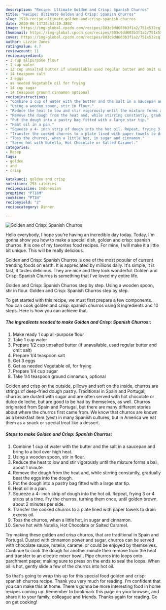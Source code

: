 ```yaml
---
description: "Recipe: Ultimate Golden and Crisp: Spanish Churros"
title: "Recipe: Ultimate Golden and Crisp: Spanish Churros"
slug: 1970-recipe-ultimate-golden-and-crisp-spanish-churros
date: 2020-06-14T23:54:19.380Z
image: https://img-global.cpcdn.com/recipes/803c9dd603b3f1a2/751x532cq70/golden-and-crisp-spanish-churros-recipe-main-photo.jpg
thumbnail: https://img-global.cpcdn.com/recipes/803c9dd603b3f1a2/751x532cq70/golden-and-crisp-spanish-churros-recipe-main-photo.jpg
cover: https://img-global.cpcdn.com/recipes/803c9dd603b3f1a2/751x532cq70/golden-and-crisp-spanish-churros-recipe-main-photo.jpg
author: Lizzie Jones
ratingvalue: 4.7
reviewcount: 11
recipeingredient:
- 1 cup allpurpose flour
- 1 cup water
- 12 cup unsalted butter if unavailable used regular butter and omit salt
- 14 teaspoon salt
- 3 eggs
- as needed Vegetable oil for frying
- 14 cup sugar
- 14 teaspoon ground cinnamon optional
recipeinstructions:
- "Combine 1 cup of water with the butter and the salt in a saucepan and bring to a boil over high heat."
- "Using a wooden spoon, stir in flour."
- "Reduce the heat to low and stir vigorously until the mixture forms a ball, about 1 minute."
- "Remove the dough from the heat and, while stirring constantly, gradually beat the eggs into the dough."
- "Put the dough into a pastry bag fitted with a large star tip."
- "Heat oil in a pan."
- "Squeeze a 4- inch strip of dough into the hot oil. Repeat, frying 3 or 4 strips at a time. Fry the churros, turning them once, until golden brown, about 2 minutes per side."
- "Transfer the cooked churros to a plate lined with paper towels to drain excess oil."
- "Toss the churros, when a little hot, in sugar and cinnamon."
- "Serve hot with Nutella, Hot Chocolate or Salted Caramel."
categories:
- Resep
tags:
- golden
- and
- crisp

katakunci: golden and crisp
nutrition: 293 calories
recipecuisine: Indonesian
preptime: "PT18M"
cooktime: "PT1H"
recipeyield: "2"
recipecategory: Dinner

---
```



![Golden and Crisp: Spanish Churros](https://img-global.cpcdn.com/recipes/803c9dd603b3f1a2/751x532cq70/golden-and-crisp-spanish-churros-recipe-main-photo.jpg)

Hello everybody, I hope you're having an incredible day today. Today, I'm gonna show you how to make a special dish, golden and crisp: spanish churros. It is one of my favorites food recipes. For mine, I will make it a little bit unique. This will be really delicious.

Golden and Crisp: Spanish Churros is one of the most popular of current trending foods on earth. It is appreciated by millions daily. It's simple, it is fast, it tastes delicious. They are nice and they look wonderful. Golden and Crisp: Spanish Churros is something that I've loved my entire life.

Golden and Crisp: Spanish Churros step by step. Using a wooden spoon, stir in flour. Golden and Crisp: Spanish Churros step by step.


To get started with this recipe, we must first prepare a few components. You can cook golden and crisp: spanish churros using 8 ingredients and 10 steps. Here is how you can achieve that.

##### The ingredients needed to make Golden and Crisp: Spanish Churros::

1. Make ready 1 cup all-purpose flour
1. Take 1 cup water
1. Prepare 1/2 cup unsalted butter (if unavailable, used regular butter and omit salt)
1. Prepare 1/4 teaspoon salt
1. Get 3 eggs
1. Get as needed Vegetable oil, for frying
1. Prepare 1/4 cup sugar
1. Take 1/4 teaspoon ground cinnamon, optional


Golden and crisp on the outside, pillowy and soft on the inside, churros are strings of deep-fried dough pastry. Traditional in Spain and Portugal, churros are dusted with sugar and are often served with hot chocolate or dulce de leche, but are good to be had by themselves, as well. Churros originated from Spain and Portugal, but there are many different stories about where the churros first came from. We know that churros are known as a breakfast item (yes!) in many Spanish cultures, but in America we eat them as a snack or special treat like a dessert. 

##### Steps to make Golden and Crisp: Spanish Churros:

1. Combine 1 cup of water with the butter and the salt in a saucepan and bring to a boil over high heat.
1. Using a wooden spoon, stir in flour.
1. Reduce the heat to low and stir vigorously until the mixture forms a ball, about 1 minute.
1. Remove the dough from the heat and, while stirring constantly, gradually beat the eggs into the dough.
1. Put the dough into a pastry bag fitted with a large star tip.
1. Heat oil in a pan.
1. Squeeze a 4- inch strip of dough into the hot oil. Repeat, frying 3 or 4 strips at a time. Fry the churros, turning them once, until golden brown, about 2 minutes per side.
1. Transfer the cooked churros to a plate lined with paper towels to drain excess oil.
1. Toss the churros, when a little hot, in sugar and cinnamon.
1. Serve hot with Nutella, Hot Chocolate or Salted Caramel.


Try making these golden and crisp churros, that are traditional in Spain and Portugal. Dusted with cinnamon power and sugar, churros can be served with chocolate sauce, nutella, caramel or could be enjoyed by themselves. Continue to cook the dough for another minute then remove from the heat and transfer to an electric mixer bowl.. Pipe churros into loops onto parchment paper, making sure to press on the ends to seal the loops. When oil is hot, gently slide a few of the churros into hot oil. 

So that's going to wrap this up for this special food golden and crisp: spanish churros recipe. Thank you very much for reading. I'm confident that you can make this at home. There's gonna be more interesting food in home recipes coming up. Remember to bookmark this page on your browser, and share it to your family, colleague and friends. Thanks again for reading. Go on get cooking!
